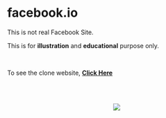 # facebook.io

<p>This is not real Facebook Site.</p>
<p>This is for <b>illustration</b> and <b>educational</b> purpose only.</p>
<br>
<p>To see the clone website, <b><a href='https://arkyaray2002.github.io/facebook.com.io/'>Click Here</a><b></p>
 <br><br>
<p align="center"><img src="https://upload.wikimedia.org/wikipedia/en/thumb/0/04/Facebook_f_logo_%282021%29.svg/2048px-Facebook_f_logo_%282021%29.svg.png"/></p>

